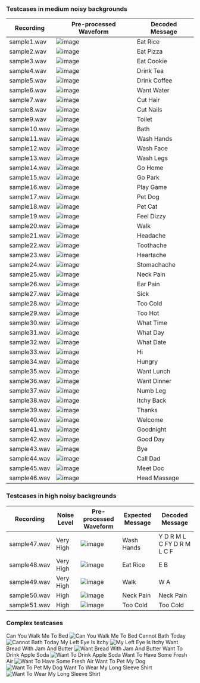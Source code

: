 ### Testcases in medium noisy backgrounds
| Recording | Pre-processed Waveform | Decoded Message |
| ------------- | ------------- | ------------- |
| sample1.wav  | ![image](https://user-images.githubusercontent.com/49782156/204813479-4f28b91c-8384-4f49-9f18-7b6b9e300996.png) | Eat Rice |
| sample2.wav  | ![image](https://user-images.githubusercontent.com/49782156/204813563-e7b6af69-e333-4aca-81bb-bee823678ba0.png) | Eat Pizza |
| sample3.wav  | ![image](https://user-images.githubusercontent.com/49782156/204814706-415aa9ea-04fb-4eed-83c0-f4f711911854.png) | Eat Cookie |
| sample4.wav  | ![image](https://user-images.githubusercontent.com/49782156/204817516-4c813953-bc8a-4cc8-8ba2-3b179fe3baf2.png) | Drink Tea |
| sample5.wav  | ![image](https://user-images.githubusercontent.com/49782156/204817578-7c48ca5f-1d09-48da-822f-5076750fb0c2.png) | Drink Coffee |
| sample6.wav  | ![image](https://user-images.githubusercontent.com/49782156/204817609-a95f59ac-3098-459a-9676-fd66755eb107.png) | Want Water |
| sample7.wav  | ![image](https://user-images.githubusercontent.com/49782156/204817640-c7868958-3ef3-493c-b9a7-f45186536306.png) | Cut Hair |
| sample8.wav  | ![image](https://user-images.githubusercontent.com/49782156/204817682-528f3d49-1ed1-421b-87bd-a9db27caabc4.png) | Cut Nails |
| sample9.wav  | ![image](https://user-images.githubusercontent.com/49782156/204817807-57651e59-7b4f-43e7-ae05-86c827e596b6.png) | Toilet |
| sample10.wav  | ![image](https://user-images.githubusercontent.com/49782156/204817840-d9e9bb8e-7391-4481-b83e-36250bf26439.png) | Bath |
| sample11.wav  | ![image](https://user-images.githubusercontent.com/49782156/204817883-7fa92f44-f8e7-4efe-8169-7ea1add7c053.png) | Wash Hands |
| sample12.wav  | ![image](https://user-images.githubusercontent.com/49782156/204817926-2ff903c8-18f9-4fd2-921c-c66417dcd905.png) | Wash Face |
| sample13.wav  | ![image](https://user-images.githubusercontent.com/49782156/204817941-d0af5f62-e2c3-4a0b-a416-a475bdf4a9c1.png) | Wash Legs |
| sample14.wav  | ![image](https://user-images.githubusercontent.com/49782156/204817986-5326a1b1-2460-497d-ac4d-4c196b279bcc.png) | Go Home |
| sample15.wav  | ![image](https://user-images.githubusercontent.com/49782156/204818016-dc023cfb-c8f9-42a2-91af-a1f58bb33450.png) | Go Park |
| sample16.wav  | ![image](https://user-images.githubusercontent.com/49782156/204818044-9a875f0b-6c98-4772-9477-e84c1fee1c64.png) | Play Game |
| sample17.wav  | ![image](https://user-images.githubusercontent.com/49782156/204818071-7f55c553-7b07-40e1-a5a0-43c68c29aef1.png) | Pet Dog |
| sample18.wav  | ![image](https://user-images.githubusercontent.com/49782156/204818089-becc1bd3-5f98-4f80-8954-1d15fabb32e9.png) | Pet Cat |
| sample19.wav  | ![image](https://user-images.githubusercontent.com/49782156/204818120-6065b614-6379-4245-b8b2-cb17306d062f.png) | Feel Dizzy |
| sample20.wav  | ![image](https://user-images.githubusercontent.com/49782156/204818155-6c92115f-8772-4c77-bff1-e5adfab15d42.png) | Walk |
| sample21.wav  | ![image](https://user-images.githubusercontent.com/49782156/204818193-2782b3ff-9e57-40ec-9be8-121aa3c96f0c.png) | Headache |
| sample22.wav  | ![image](https://user-images.githubusercontent.com/49782156/204818224-e517614f-7572-4445-be6c-1ba4525e7570.png) | Toothache |
| sample23.wav  | ![image](https://user-images.githubusercontent.com/49782156/204818238-db290cb0-3948-44e9-a1f6-2b847eeb0f03.png) | Heartache |
| sample24.wav  | ![image](https://user-images.githubusercontent.com/49782156/204818260-88d1e262-d2c3-4077-84d8-313e06097733.png) | Stomachache |
| sample25.wav  | ![image](https://user-images.githubusercontent.com/49782156/204818292-2626fab3-6cb3-49a0-b942-c7074b9698fc.png) | Neck Pain |
| sample26.wav  | ![image](https://user-images.githubusercontent.com/49782156/204818326-89ee273e-84a6-49ba-b4a3-d7c31b984449.png) | Ear Pain |
| sample27.wav  | ![image](https://user-images.githubusercontent.com/49782156/204818438-a5d0bfaf-6260-4d56-83c6-b530c1d1b606.png) | Sick |
| sample28.wav  | ![image](https://user-images.githubusercontent.com/49782156/204818461-6147b9bb-e2cd-4b98-b2b4-5d5d3b718b94.png) | Too Cold |
| sample29.wav  | ![image](https://user-images.githubusercontent.com/49782156/204818490-14550805-2920-46ad-9fff-b42ded9dda8a.png) | Too Hot |
| sample30.wav  | ![image](https://user-images.githubusercontent.com/49782156/204818533-562f5d21-9059-4c7c-88c4-187d0ccee78d.png) | What Time |
| sample31.wav  | ![image](https://user-images.githubusercontent.com/49782156/204818559-b47dad39-943d-4aae-955e-ee127b5aed3f.png) | What Day |
| sample32.wav  | ![image](https://user-images.githubusercontent.com/49782156/204818583-60c60d9b-2217-4527-935a-4bd6b41b6577.png) | What Date |
| sample33.wav  | ![image](https://user-images.githubusercontent.com/49782156/204818619-32137b5d-56d5-4e96-a019-81bca6cf8d58.png) | Hi |
| sample34.wav  | ![image](https://user-images.githubusercontent.com/49782156/204818658-bd32312a-46c2-4e4a-89c7-1ce7b8ee636d.png) | Hungry |
| sample35.wav  | ![image](https://user-images.githubusercontent.com/49782156/204818687-34b4f18c-cf8a-4644-bae9-8f7e3e75ae00.png) | Want Lunch |
| sample36.wav  | ![image](https://user-images.githubusercontent.com/49782156/204818727-3bf49168-65c9-4c05-a497-9822c99fc74b.png) | Want Dinner |
| sample37.wav  | ![image](https://user-images.githubusercontent.com/49782156/204818746-4b08b1ed-b246-499d-a16d-c35ea013ccf9.png) | Numb Leg |
| sample38.wav  | ![image](https://user-images.githubusercontent.com/49782156/204818772-cf05123d-a08b-48a7-89eb-d13c386cfdd3.png) | Itchy Back |
| sample39.wav  | ![image](https://user-images.githubusercontent.com/49782156/204818804-dcb85df3-b6c0-41c0-8530-6e5095d1c1d8.png) | Thanks |
| sample40.wav  | ![image](https://user-images.githubusercontent.com/49782156/204818822-50703f38-294d-4978-bd93-f9dca84af455.png) | Welcome |
| sample41.wav  | ![image](https://user-images.githubusercontent.com/49782156/204818853-96775b4b-679e-45ba-bd80-fd2c22245f4a.png) | Goodnight |
| sample42.wav  | ![image](https://user-images.githubusercontent.com/49782156/204818879-647870f2-7e30-4dee-ba36-7c7b1d718b1e.png) | Good Day |
| sample43.wav  | ![image](https://user-images.githubusercontent.com/49782156/204818897-eec21d97-9e35-44f5-8814-52aacaeba6da.png) | Bye |
| sample44.wav  | ![image](https://user-images.githubusercontent.com/49782156/204818922-f3802674-2521-4ea3-baea-5c20bd80bab6.png) | Call Dad |
| sample45.wav  | ![image](https://user-images.githubusercontent.com/49782156/204818939-b2615c96-917f-4287-ab6b-c25134ee3455.png) | Meet Doc |
| sample46.wav  | ![image](https://user-images.githubusercontent.com/49782156/204818963-6dff8cc3-6f48-47f7-b636-174a27743dac.png) | Head Massage |

### Testcases in high noisy backgrounds
| Recording  | Noise Level | Pre-processed Waveform | Expected Message | Decoded Message |
| ------------- | ------------- | ------------- | ------------- | ------------- |
| sample47.wav  | Very High  | ![image](https://user-images.githubusercontent.com/49782156/204821092-8da6684a-d3dc-434f-956e-30f67bfc492d.png) | Wash Hands  | Y D R M L C FY D R M L C F  |
| sample48.wav  | Very High  | ![image](https://user-images.githubusercontent.com/49782156/204821284-e78e26e0-ffd2-4a63-a446-9ed3beb0bb63.png) | Eat Rice  | E B  |
| sample49.wav  | Very High  | ![image](https://user-images.githubusercontent.com/49782156/204821346-a35b20ac-50ef-40c5-958f-1ee263d68ada.png) | Walk  | W A  |
| sample50.wav  | High  | ![image](https://user-images.githubusercontent.com/49782156/204821389-a8a5703e-8ab4-4e39-b8e6-1e6217cade1d.png) | Neck Pain  | Neck Pain  |
| sample51.wav  | High  | ![image](https://user-images.githubusercontent.com/49782156/204821449-5b3938aa-893a-4362-a7d2-2532f916015c.png) | Too Cold  | Too Cold  |

### Complex testcases
Can You Walk Me To Bed
![Can You Walk Me To Bed](https://user-images.githubusercontent.com/49782156/204823999-f8fb41bd-756d-4131-8650-2fa8e2a6f5ee.png)
Cannot Bath Today
![Cannot Bath Today](https://user-images.githubusercontent.com/49782156/204824342-bea1782d-4c39-4475-91d5-53bb583f82de.png)
My Left Eye Is Itchy
![My Left Eye Is Itchy](https://user-images.githubusercontent.com/49782156/204824462-596cd8c9-1d8d-4a52-8731-3844029933fc.png)
Want Bread With Jam And Butter
![Want Bread With Jam And Butter](https://user-images.githubusercontent.com/49782156/204824594-23439d03-7d9b-47d3-9767-d5c4e9835d96.png)
Want To Drink Apple Soda
![Want To Drink Apple Soda](https://user-images.githubusercontent.com/49782156/204824699-49a178af-c453-4fff-90e2-ef2788fe151d.png)
Want To Have Some Fresh Air
![Want To Have Some Fresh Air](https://user-images.githubusercontent.com/49782156/204824783-0bd5a473-79ce-4c0a-b40d-b6bb7970e365.png)
Want To Pet My Dog
![Want To Pet My Dog](https://user-images.githubusercontent.com/49782156/204824873-b38b36ad-b5dc-47c4-b8f9-f0310c7bbe7a.png)
Want To Wear My Long Sleeve Shirt
![Want To Wear My Long Sleeve Shirt](https://user-images.githubusercontent.com/49782156/204825006-2066c8b2-a720-4199-9815-d0b6a99bf985.png)

